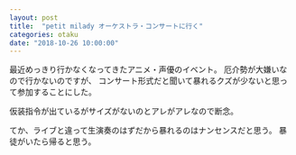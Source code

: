 ```yaml
---
layout: post
title:  "petit milady オーケストラ・コンサートに行く"
categories: otaku
date: "2018-10-26 10:00:00"
---
```


最近めっきり行かなくなってきたアニメ・声優のイベント。
厄介勢が大嫌いなので行かないのですが、
コンサート形式だと聞いて暴れるクズが少ないと思って参加することにした。

仮装指令が出ているがサイズがないのとアレがアレなので断念。

てか、ライブと違って生演奏のはずだから暴れるのはナンセンスだと思う。
暴徒がいたら帰ると思う。
